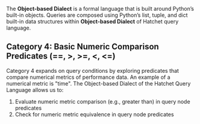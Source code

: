 The **Object-based Dialect** is a formal language that is built around Python’s built-in objects. Queries are composed using Python’s list, tuple, and dict built-in data structures within **Object-based Dialect** of Hatchet query language. 

## Category 4: Basic Numeric Comparison Predicates (==, >, >=, <, <=)

Category 4 expands on query conditions by exploring predicates that compare numerical metrics of performance data. An example of a numerical metric is "time". The Object-based Dialect of the Hatchet Query Language allows us to:

1. Evaluate numeric metric comparison (e.g., greater than) in query node predicates
2. Check for numeric metric equivalence in query node predicates
